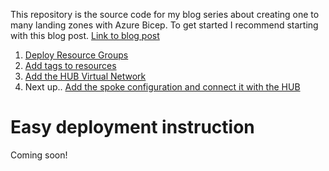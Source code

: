 This repository is the source code for my blog series about creating one to many landing zones with Azure Bicep. To get started I recommend starting with this blog post. [Link to blog post](https://rbnmk.net/blog/landing-zone-resource-groups/)

1. [Deploy Resource Groups](https://rbnmk.net/blog/landing-zone-resource-groups/)
2. [Add tags to resources](https://rbnmk.net/blog/landing-zone-tags/)
3. [Add the HUB Virtual Network]()
4. Next up.. [Add the spoke configuration and connect it with the HUB]()

# Easy deployment instruction

Coming soon!